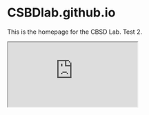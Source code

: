 # CSBDlab.github.io

This is the homepage for the CBSD Lab. Test 2. 


  <iframe src="https://exchange.iseesystems.com/public/psh/bettr/index.html#page1" > </iframe>

